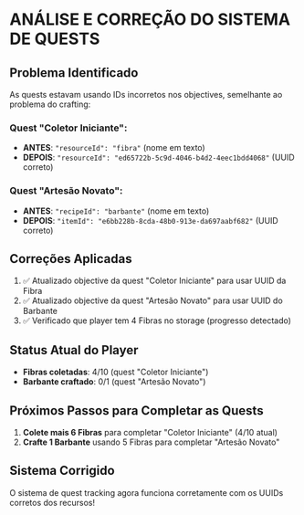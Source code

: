 # ANÁLISE E CORREÇÃO DO SISTEMA DE QUESTS

## Problema Identificado
As quests estavam usando IDs incorretos nos objectives, semelhante ao problema do crafting:

### Quest "Coletor Iniciante":
- **ANTES**: `"resourceId": "fibra"` (nome em texto)
- **DEPOIS**: `"resourceId": "ed65722b-5c9d-4046-b4d2-4eec1bdd4068"` (UUID correto)

### Quest "Artesão Novato":
- **ANTES**: `"recipeId": "barbante"` (nome em texto)  
- **DEPOIS**: `"itemId": "e6bb228b-8cda-48b0-913e-da697aabf682"` (UUID correto)

## Correções Aplicadas
1. ✅ Atualizado objective da quest "Coletor Iniciante" para usar UUID da Fibra
2. ✅ Atualizado objective da quest "Artesão Novato" para usar UUID do Barbante
3. ✅ Verificado que player tem 4 Fibras no storage (progresso detectado)

## Status Atual do Player
- **Fibras coletadas**: 4/10 (quest "Coletor Iniciante")
- **Barbante craftado**: 0/1 (quest "Artesão Novato")

## Próximos Passos para Completar as Quests
1. **Colete mais 6 Fibras** para completar "Coletor Iniciante" (4/10 atual)
2. **Crafte 1 Barbante** usando 5 Fibras para completar "Artesão Novato"

## Sistema Corrigido
O sistema de quest tracking agora funciona corretamente com os UUIDs corretos dos recursos!